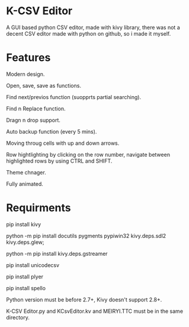 # K-CSV Editor

A GUI based python CSV editor, made with kivy library, there was not a decent CSV editor made with python on github, so i made it myself.

# Features

Modern design.

Open, save, save as functions.

Find next/previos function (suopprts partial searching).

Find n Replace function.

Dragn n drop support.

Auto backup function (every 5 mins).

Moving throug cells with up and down arrows.

Row hightlighting by clicking on the row number, navigate between highlighted rows by using CTRL and SHIFT.

Theme chnager.

Fully animated.


# Requirments

pip install kivy

python -m pip install docutils pygments pypiwin32 kivy.deps.sdl2 kivy.deps.glew;

python -m pip install kivy.deps.gstreamer

pip install unicodecsv

pip install plyer

pip install spello

Python version must be before 2.7+, Kivy doesn't support 2.8+.

K-CSV Editor.py and KCsvEditor.kv and MEIRYI.TTC must be in the same directory.
